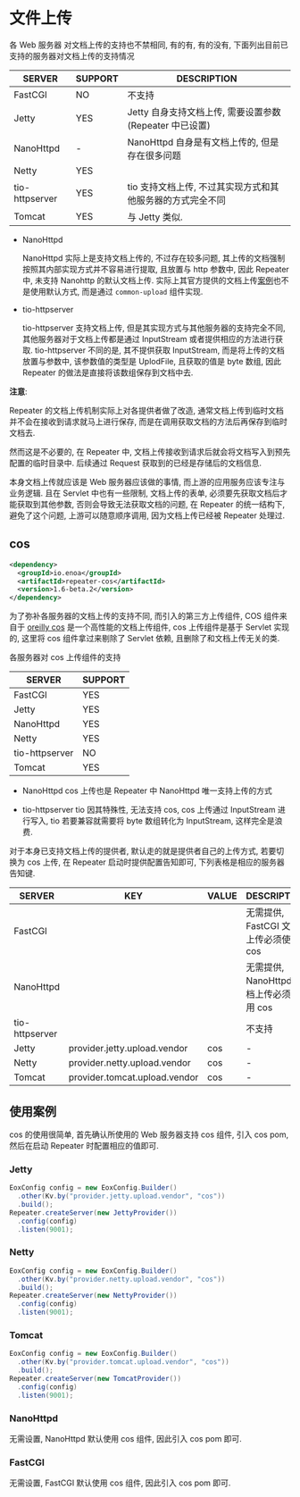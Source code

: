 

# 文件上传

各 Web 服务器 对文档上传的支持也不禁相同, 有的有, 有的没有, 下面列出目前已支持的服务器对文档上传的支持情况

| SERVER         | SUPPORT | DESCRIPTION                            |
| -------------- | ------- | -------------------------------------- |
| FastCGI        | NO      | 不支持                                    |
| Jetty          | YES     | Jetty 自身支持文档上传, 需要设置参数 (Repeater 中已设置) |
| NanoHttpd      | -       | NanoHttpd 自身是有文档上传的, 但是存在很多问题          |
| Netty          | YES     |                                        |
| tio-httpserver | YES     | tio 支持文档上传, 不过其实现方式和其他服务器的方式完全不同       |
| Tomcat         | YES     | 与 Jetty 类似.                            |

- NanoHttpd

  NanoHttpd 实际上是支持文档上传的, 不过存在较多问题, 其上传的文档强制按照其内部实现方式并不容易进行提取, 且放置与 http 参数中, 因此 Repeater 中, 未支持 Nanohttp 的默认文档上传. 实际上其官方提供的文档上传[案例](https://github.com/NanoHttpd/nanohttpd)也不是使用默认方式, 而是通过 `common-upload` 组件实现. 

- tio-httpserver

  tio-httpserver 支持文档上传, 但是其实现方式与其他服务器的支持完全不同, 其他服务器对于文档上传都是通过 InputStream 或者提供相应的方法进行获取. tio-httpserver 不同的是, 其不提供获取 InputStream, 而是将上传的文档放置与参数中, 该参数值的类型是 UplodFile, 且获取的值是 byte 数组, 因此 Repeater 的做法是直接将该数组保存到文档中去.


**注意**:

Repeater 的文档上传机制实际上对各提供者做了改造, 通常文档上传到临时文档并不会在接收到请求就马上进行保存, 而是在调用获取文档的方法后再保存到临时文档去.

然而这是不必要的, 在 Repeater 中, 文档上传接收到请求后就会将文档写入到预先配置的临时目录中. 后续通过 Request 获取到的已经是存储后的文档信息.

本身文档上传就应该是 Web 服务器应该做的事情, 而上游的应用服务应该专注与业务逻辑. 且在 Servlet 中也有一些限制, 文档上传的表单, 必须要先获取文档后才能获取到其他参数, 否则会导致无法获取文档的问题, 在 Repeater 的统一结构下, 避免了这个问题, 上游可以随意顺序调用, 因为文档上传已经被 Repeater 处理过.


## cos

```xml
<dependency>
  <groupId>io.enoa</groupId>
  <artifactId>repeater-cos</artifactId>
  <version>1.6-beta.2</version>
</dependency>
```

为了弥补各服务器的文档上传的支持不同, 而引入的第三方上传组件, COS 组件来自于 [oreilly cos](http://www.servlets.com/cos/) 是一个高性能的文档上传组件, cos 上传组件是基于 Servlet 实现的, 这里将 cos 组件拿过来剔除了 Servlet 依赖, 且删除了和文档上传无关的类.

各服务器对 cos 上传组件的支持


| SERVER         | SUPPORT |
| -------------- | ------- |
| FastCGI        | YES     |
| Jetty          | YES     |
| NanoHttpd      | YES     |
| Netty          | YES     |
| tio-httpserver | NO      |
| Tomcat         | YES     |

- NanoHttpd
  cos 上传也是 Repeater 中 NanoHttpd 唯一支持上传的方式

- tio-httpserver
  tio 因其特殊性, 无法支持 cos, cos 上传通过 InputStream 进行写入, tio 若要兼容就需要将 byte 数组转化为 InputStream, 这样完全是浪费.

对于本身已支持文档上传的提供者, 默认走的就是提供者自己的上传方式, 若要切换为 cos 上传, 在 Repeater 启动时提供配置告知即可, 下列表格是相应的服务器告知键.

| SERVER         | KEY                           | VALUE | DESCRIPTION                         |
| -------------- | ----------------------------- | ----- | ----------------------------------- |
| FastCGI        |                               |       | 无需提供, FastCGI 文档上传必须使用 cos   |
| NanoHttpd      |                               |       | 无需提供, NanoHttpd 文档上传必须使用 cos |
| tio-httpserver |                               |       | 不支持                                |
| Jetty          | provider.jetty.upload.vendor  | cos   | -                                    |
| Netty          | provider.netty.upload.vendor  | cos   | -                                    |
| Tomcat         | provider.tomcat.upload.vendor | cos   | -                                    |

## 使用案例

cos 的使用很简单, 首先确认所使用的 Web 服务器支持 cos 组件, 引入 cos pom, 然后在启动 Repeater 时配置相应的值即可.

### Jetty

```java
EoxConfig config = new EoxConfig.Builder()
  .other(Kv.by("provider.jetty.upload.vendor", "cos"))
  .build();
Repeater.createServer(new JettyProvider())
  .config(config)
  .listen(9001);
```

### Netty

```java
EoxConfig config = new EoxConfig.Builder()
  .other(Kv.by("provider.netty.upload.vendor", "cos"))
  .build();
Repeater.createServer(new NettyProvider())
  .config(config)
  .listen(9001);
```

### Tomcat

```java
EoxConfig config = new EoxConfig.Builder()
  .other(Kv.by("provider.tomcat.upload.vendor", "cos"))
  .build();
Repeater.createServer(new TomcatProvider())
  .config(config)
  .listen(9001);
```

### NanoHttpd

无需设置, NanoHttpd 默认使用 cos 组件, 因此引入 cos pom 即可.

### FastCGI

无需设置, FastCGI 默认使用 cos 组件, 因此引入 cos pom 即可.

